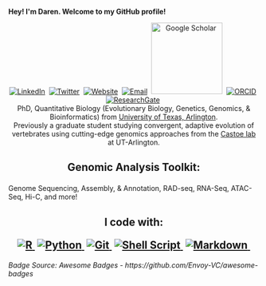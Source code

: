 <p>
<b> Hey! I'm Daren. Welcome to my GitHub profile! </b>
</h1>
</p>

<p align="center">
<a href="https://www.linkedin.com/in/darencard/"><img src="https://img.shields.io/badge/linkedin-%230077B5.svg?&style=for-the-badge&logo=linkedin&logoColor=white" alt="LinkedIn" /></a>&nbsp;
<a href="https://twitter.com/darencard"><img src="https://img.shields.io/twitter/follow/darencard?style=for-the-badge&logo=twitter&logoColor=Blue" alt="Twitter" /></a>&nbsp;
<a href="https://darencard.net/"><img src="https://img.shields.io/website-up-down-green-red/http/monip.org.svg" alt="Website" /></a>&nbsp;
<a href="mailto:daren.card@gmail.com"><img src="https://img.shields.io/badge/Gmail-D14836?style=for-the-badge&logo=gmail&logoColor=white" alt="Email" /></a>&nbsp;
<a href="https://scholar.google.com/citations?user=umOwsMAAAAAJ"><img src="https://img.shields.io/badge/Google%20Scholar-4285F4?logo=google-scholar&logoColor=white&style=flat-square&logoWidth=20" height="143" alt="Google Scholar" /></a>&nbsp;
<a href="http://orcid.org/0000-0002-1629-5726"><img src="https://img.shields.io/badge/-ORCID-ffffff?style=for-the-badge&logo=ORCID&logoColor=white" alt="ORCID" /></a>&nbsp;
<a href="https://www.researchgate.net/profile/Daren_Card"><img src="https://img.shields.io/badge/Research_Gate-00CCBB.svg?&style=for-the-badge&logo=ResearchGate&logoColor=white" alt="ResearchGate" /></a>&nbsp;
    <br />
    PhD, Quantitative Biology (Evolutionary Biology, Genetics, Genomics, & Bioinformatics) from <a href="https://www.uta.edu/academics/schools-colleges/science/departments/biology">University of Texas, Arlington</a>. <br>
    Previously a graduate student studying convergent, adaptive evolution of vertebrates using cutting-edge genomics approaches from the <a href="https://www.castoelaboratory.org/">Castoe lab</a> at UT-Arlington. 
<br>
<h2 align="center">
    <p>Genomic Analysis Toolkit:</p>
    </h2>
    <p>Genome Sequencing, Assembly, & Annotation, RAD-seq, RNA-Seq, ATAC-Seq, Hi-C, and more!</p>
    <h2 align="center">
    <p>I code with:</p>
    <a href="#"><img src="https://img.shields.io/badge/r-%23276DC3.svg?style=for-the-badge&logo=r&logoColor=white" alt="R" />&nbsp;</a>
    <a href="#"><img src="https://img.shields.io/badge/python-3670A0?style=for-the-badge&logo=python&logoColor=ffdd54" alt="Python" />&nbsp;</a>
    <a href="#"><img src="https://img.shields.io/badge/GIT-E44C30?style=for-the-badge&logo=git&logoColor=white" alt="Git" />&nbsp;</a>
    <a href="#"><img src="https://img.shields.io/badge/shell_script-%23121011.svg?style=for-the-badge&logo=gnu-bash&logoColor=white" alt="Shell Script" />&nbsp;</a>
    <a href="#"><img src="https://img.shields.io/badge/markdown-%23000000.svg?style=for-the-badge&logo=markdown&logoColor=white" alt="Markdown" />&nbsp;</a>
</h2>
<h6>Badge Source: Awesome Badges - https://github.com/Envoy-VC/awesome-badges</h6>

<!--
### Hi there 👋

**darencard/darencard** is a ✨ _special_ ✨ repository because its `README.md` (this file) appears on your GitHub profile.

Here are some ideas to get you started:

- 🔭 I’m currently working on ...
- 🌱 I’m currently learning ...
- 👯 I’m looking to collaborate on ...
- 🤔 I’m looking for help with ...
- 💬 Ask me about ...
- 📫 How to reach me: ...
- 😄 Pronouns: ...
- ⚡ Fun fact: ...
-->
